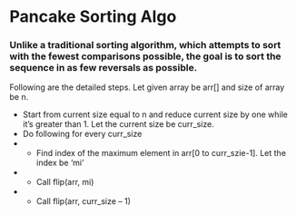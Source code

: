 # Pancake Sorting Algo

### Unlike a traditional sorting algorithm, which attempts to sort with the fewest comparisons possible, the goal is to sort the sequence in as few reversals as possible.

Following are the detailed steps. Let given array be arr[] and size of array be n. 

- Start from current size equal to n and reduce current size by one while it’s greater than 1. Let the current size be curr_size. 
- Do following for every curr_size
- - Find index of the maximum element in arr[0 to curr_szie-1]. Let the index be ‘mi’
- - Call flip(arr, mi)
- - Call flip(arr, curr_size – 1)